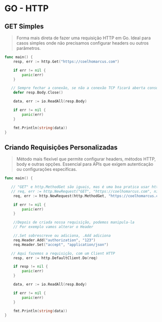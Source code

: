 # GO - HTTP

## GET Simples

> Forma mais direta de fazer uma requisição HTTP em Go. Ideal para casos simples onde não precisamos configurar headers ou outros parâmetros.

```go
func main() {
	resp, err := http.Get("https://coelhomarcus.com")

	if err != nil {
		panic(err)
	}

   // Sempre fechar a conexão, se não a conexão TCP ficará aberta consumindo recurso, e isso é conhecido como vazamento de memória (memory leaks).
	defer resp.Body.Close()

	data, err := io.ReadAll(resp.Body)

	if err != nil {
		panic(err)
	}

	fmt.Println(string(data))
}
```

## Criando Requisições Personalizadas

> Método mais flexível que permite configurar headers, métodos HTTP, body e outras opções. Essencial para APIs que exigem autenticação ou configurações específicas.

```go
func main() {

   // "GET" e http.MethodGet são iguais, mas é uma boa pratica usar http.MethodGet
   // req, err := http.NewRequest("GET", "https://coelhomarcus.com", nil)
	req, err := http.NewRequest(http.MethodGet, "https://coelhomarcus.com", nil)

	if err != nil {
		panic(err)
	}

	//Depois de criada nossa requisição, podemos manipula-la
	// Por exemplo vamos alterar o Header

    //.Set sobrescreve ou adiciona, .Add adiciona
	req.Header.Add("authorization", "123")
	req.Header.Set("accept", "application/json")

   // Aqui fazemos a requisição, com um Client HTTP
	resp, err := http.DefaultClient.Do(req)

	if resp != nil {
		panic(err)
	}

	data, err := io.ReadAll(resp.Body)

	if err != nil {
		panic(err)
	}

	fmt.Println(string(data))
}
```
